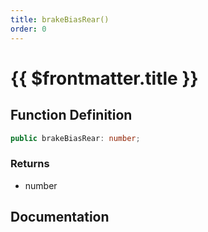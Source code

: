 ```yaml
---
title: brakeBiasRear()
order: 0
---
```


# {{ $frontmatter.title }}

## Function Definition

```ts
public brakeBiasRear: number;
```

### Returns

* number

## Documentation

<!--@include: ./parts/brakeBiasRear.md-->
